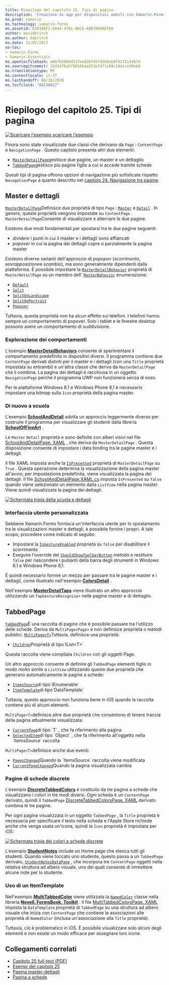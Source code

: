 ```yaml
---
title: Riepilogo del capitolo 25. Tipi di pagina
description: 'Creazione di app per dispositivi mobili con Xamarin.Forms : riepilogo del capitolo 25. Tipi di pagina'
ms.prod: xamarin
ms.technology: xamarin-forms
ms.assetid: D1D348F2-6A44-4781-ADCE-A0B7BB9AEF89
author: davidbritch
ms.author: dabritch
ms.date: 11/07/2017
no-loc:
- Xamarin.Forms
- Xamarin.Essentials
ms.openlocfilehash: e66fb50b8d537ee0267457d5b0ab0f417813e676
ms.sourcegitcommit: 32d2476a5f9016baa231b7471c88c1d4ccc08eb8
ms.translationtype: MT
ms.contentlocale: it-IT
ms.lasthandoff: 06/18/2020
ms.locfileid: "84136617"
---
```

# <a name="summary-of-chapter-25-page-varieties"></a>Riepilogo del capitolo 25. Tipi di pagina

[![Scaricare ](~/media/shared/download.png) l'esempio scaricare l'esempio](https://github.com/xamarin/xamarin-forms-book-samples/tree/master/Chapter25)

Finora sono state visualizzate due classi che derivano da `Page` : `ContentPage` e `NavigationPage` . Questo capitolo presenta altri due elementi:

- [`MasterDetailPage`](xref:Xamarin.Forms.MasterDetailPage)gestisce due pagine, un master e un dettaglio
- [`TabbedPage`](xref:Xamarin.Forms.TabbedPage)gestisce più pagine figlio a cui si accede tramite schede

Questi tipi di pagina offrono opzioni di navigazione più sofisticate rispetto `NavagationPage` a quanto descritto nel [capitolo 24. Navigazione tra pagine](~/xamarin-forms/creating-mobile-apps-xamarin-forms/summaries/chapter24.md).

## <a name="master-and-detail"></a>Master e dettagli

[`MasterDetailPage`](xref:Xamarin.Forms.MasterDetailPage)Definisce due proprietà di tipo `Page` : [`Master`](xref:Xamarin.Forms.MasterDetailPage.Master) e [`Detail`](xref:Xamarin.Forms.MasterDetailPage.Detail) . In genere, queste proprietà vengono impostate su `ContentPage` . `MasterDetailPage`Consente di visualizzare e alternare le due pagine.

Esistono due modi fondamentali per spostarsi tra le due pagine seguenti:

- *dividere* i punti in cui il master e i dettagli sono affiancati
- *popover* in cui la pagina dei dettagli copre o parzialmente la pagina master

Esistono diverse varianti dell'approccio di *popopov* (*scorrimento*, *sovrapposizione*e *scambio*), ma sono generalmente dipendenti dalla piattaforma. È possibile impostare la [`MasterDetailBehavior`](xref:Xamarin.Forms.MasterDetailPage.MasterBehavior) proprietà di `MasterDetailPage` su un membro dell' [`MasterBehavior`](xref:Xamarin.Forms.MasterBehavior) enumerazione:

- [`Default`](xref:Xamarin.Forms.MasterBehavior.Default)
- [`Split`](xref:Xamarin.Forms.MasterBehavior.Split)
- [`SplitOnLandscape`](xref:Xamarin.Forms.MasterBehavior.SplitOnLandscape)
- [`SplitOnPortrait`](xref:Xamarin.Forms.MasterBehavior.SplitOnPortrait)
- [`Popover`](xref:Xamarin.Forms.MasterBehavior.Popover)

Tuttavia, questa proprietà non ha alcun effetto sui telefoni. I telefoni hanno sempre un comportamento di popover. Solo i tablet e le finestre desktop possono avere un comportamento di suddivisione.

### <a name="exploring-the-behaviors"></a>Esplorazione dei comportamenti

L'esempio [**MasterDetailBehaviors**](https://github.com/xamarin/xamarin-forms-book-samples/tree/master/Chapter25/MasterDetailBehaviors) consente di sperimentare il comportamento predefinito in dispositivi diversi. Il programma contiene due `ContentPage` derivati distinti per il master e i dettagli (con una `Title` proprietà impostata su entrambi) e un'altra classe che deriva da `MasterDetailPage` che li combina. La pagina dei dettagli è racchiusa in un oggetto `NavigationPage` perché il programma UWP non funzionerà senza di esso.

Per le piattaforme Windows 8.1 e Windows Phone 8,1 è necessario impostare una bitmap sulla `Icon` proprietà della pagina master.

### <a name="back-to-school"></a>Di nuovo a scuola

L'esempio [**SchoolAndDetail**](https://github.com/xamarin/xamarin-forms-book-samples/tree/master/Chapter25/SchoolAndDetail) adotta un approccio leggermente diverso per costruire il programma per visualizzare gli studenti dalla libreria [**SchoolOfFineArt**](https://github.com/xamarin/xamarin-forms-book-samples/tree/master/Libraries/SchoolOfFineArt) .

Le `Master` `Detail` proprietà e sono definite con alberi visivi nel file [SchoolAndDetailPage. XAML](https://github.com/xamarin/xamarin-forms-book-samples/blob/master/Chapter25/SchoolAndDetail/SchoolAndDetail/SchoolAndDetail/SchoolAndDetailPage.xaml) , che deriva da `MasterDetailPage` . Questa disposizione consente di impostare i data binding tra le pagine master e i dettagli.

Il file XAML imposta anche la [`IsPresented`](xref:Xamarin.Forms.MasterDetailPage.IsPresented) proprietà di `MasterDetailPage` su `True` . Questa operazione determina la visualizzazione della pagina master all'avvio; per impostazione predefinita, viene visualizzata la pagina dei dettagli. Il file [SchoolAndDetailPage.XAML.cs](https://github.com/xamarin/xamarin-forms-book-samples/blob/master/Chapter25/SchoolAndDetail/SchoolAndDetail/SchoolAndDetail/SchoolAndDetailPage.xaml.cs) imposta `IsPresented` su `false` quando viene selezionato un elemento dalla `ListView` nella pagina master. Viene quindi visualizzata la pagina dei dettagli:

[![Schermata tripla della scuola e dettagli](images/ch25fg09-small.png "Pagina dei dettagli da un MasterDetailPage")](images/ch25fg09-large.png#lightbox "Pagina dei dettagli da un MasterDetailPage")

### <a name="your-own-user-interface"></a>Interfaccia utente personalizzata

Sebbene Xamarin.Forms fornisca un'interfaccia utente per lo spostamento tra le visualizzazioni master e dettagli, è possibile fornire i propri. A tale scopo, procedere come indicato di seguito:

- Impostare la [`IsGestureEnabled`](xref:Xamarin.Forms.MasterDetailPage.IsGestureEnabled) proprietà su `false` per disabilitare il scorrimento
- Eseguire l'override del [`ShouldShowToolbarButton`](xref:Xamarin.Forms.MasterDetailPage.ShouldShowToolbarButton) metodo e restituire `false` per nascondere i pulsanti della barra degli strumenti in Windows 8.1 e Windows Phone 8,1.

È quindi necessario fornire un mezzo per passare tra le pagine master e i dettagli, come illustrato nell'esempio [**ColorsDetail**](https://github.com/xamarin/xamarin-forms-book-samples/tree/master/Chapter25/ColorsDetails) .

Nell'esempio [**MasterDetailTaps**](https://github.com/xamarin/xamarin-forms-book-samples/tree/master/Chapter25/MasterDetailTaps) viene illustrato un altro approccio utilizzando un `TapGestureRecognizer` nelle pagine master e di dettaglio.

## <a name="tabbedpage"></a>TabbedPage

[`TabbedPage`](xref:Xamarin.Forms.TabbedPage)È una raccolta di pagine che è possibile passare tra l'utilizzo delle schede. Deriva da `MultiPage<Page>` e non definisce proprietà o metodi pubblici. [`MultiPage<T>`](xref:Xamarin.Forms.MultiPage`1)Tuttavia, definisce una proprietà:

- [`Children`](xref:Xamarin.Forms.MultiPage`1.Children)Proprietà di tipo`IList<T>`

Questa raccolta viene compilata `Children` con gli oggetti Page.

Un altro approccio consente di definire gli `TabbedPage` elementi figlio in modo molto simile a `ListView` utilizzando queste due proprietà che generano automaticamente le pagine a schede:

- [`ItemsSource`](xref:Xamarin.Forms.MultiPage`1.ItemsSource)di tipo`IEnumerable`
- [`ItemTemplate`](xref:Xamarin.Forms.MultiPage`1.ItemTemplate)di tipo`DataTemplate`

Tuttavia, questo approccio non funziona bene in iOS quando la raccolta contiene più di alcuni elementi.

`MultiPage<T>`definisce altre due proprietà che consentono di tenere traccia della pagina attualmente visualizzata:

- [`CurrentPage`](xref:Xamarin.Forms.MultiPage`1.CurrentPage)di tipo `T` , che fa riferimento alla pagina
- [`SelectedItem`](xref:Xamarin.Forms.MultiPage`1.SelectedItem)di tipo `Object` , che fa riferimento all'oggetto nella `ItemsSource` raccolta

`MultiPage<T>`definisce anche due eventi:

- [`PagesChanged`](xref:Xamarin.Forms.MultiPage`1.PagesChanged)Quando la `ItemsSource` raccolta viene modificata
- [`CurrentPageChanged`](xref:Xamarin.Forms.MultiPage`1.CurrentPageChanged)Quando la pagina visualizzata cambia

### <a name="discrete-tab-pages"></a>Pagine di schede discrete

L'esempio [**DiscreteTabbedColors**](https://github.com/xamarin/xamarin-forms-book-samples/tree/master/Chapter25/DiscreteTabbedColors) è costituito da tre pagine a schede che visualizzano i colori in tre modi diversi. Ogni scheda è un `ContentPage` derivato, quindi il `TabbedPage` [DiscreteTabbedColorsPage. XAML](https://github.com/xamarin/xamarin-forms-book-samples/blob/master/Chapter25/DiscreteTabbedColors/DiscreteTabbedColors/DiscreteTabbedColors/DiscreteTabbedColorsPage.xaml) derivato combina le tre pagine.

Per ogni pagina visualizzata in un oggetto `TabbedPage` , la `Title` proprietà è necessaria per specificare il testo nella scheda e l'Apple Store richiede anche che venga usata un'icona, quindi la `Icon` proprietà è impostata per iOS:

[![Schermata tripla dei colori a schede discrete](images/ch25fg13-small.png "TabbedPage")](images/ch25fg13-large.png#lightbox "TabbedPage")

L'esempio [**StudentNotes**](https://github.com/xamarin/xamarin-forms-book-samples/tree/master/Chapter25/StudentNotes) include un Home page che elenca tutti gli studenti. Quando viene toccato uno studente, questo passa a un `TabbedPage` derivato, [`StudentNotesDataPage`](https://github.com/xamarin/xamarin-forms-book-samples/blob/master/Chapter25/StudentNotes/StudentNotes/StudentNotes/StudentNotesDataPage.xaml) , che incorpora tre `ContentPage` oggetti nella relativa struttura ad albero visuale, uno dei quali consente di immettere alcune note per lo studente.

### <a name="using-an-itemtemplate"></a>Uso di un ItemTemplate

Nell'esempio [**MultiTabbedColor**](https://github.com/xamarin/xamarin-forms-book-samples/tree/master/Chapter25/MultiTabbedColors) viene utilizzata la [`NamedColor`](https://github.com/xamarin/xamarin-forms-book-samples/blob/master/Libraries/Xamarin.FormsBook.Toolkit/Xamarin.FormsBook.Toolkit/NamedColor.cs) classe nella libreria [**Novell. FormsBook. Toolkit**](https://github.com/xamarin/xamarin-forms-book-samples/tree/master/Libraries/Xamarin.FormsBook.Toolkit) . Il file [MultiTabbedColorsPage. XAML](https://github.com/xamarin/xamarin-forms-book-samples/blob/master/Chapter25/MultiTabbedColors/MultiTabbedColors/MultiTabbedColors/MultiTabbedColorsPage.xaml) imposta la `DataTemplate` proprietà di `TabbedPage` su una struttura ad albero visuale che inizia con `ContentPage` che contiene le associazioni alle proprietà di `NamedColor` (inclusa un'associazione alla `Title` proprietà).

Tuttavia, ciò è problematico in iOS. È possibile visualizzare solo alcuni degli elementi e non esiste un modo efficace per assegnare loro icone.

## <a name="related-links"></a>Collegamenti correlati

- [Capitolo 25 full-text (PDF)](https://download.xamarin.com/developer/xamarin-forms-book/XamarinFormsBook-Ch25-Apr2016.pdf)
- [Esempi del capitolo 25](https://github.com/xamarin/xamarin-forms-book-samples/tree/master/Chapter25)
- [Pagina master-dettagli](~/xamarin-forms/app-fundamentals/navigation/master-detail-page.md)
- [Pagina a schede](~/xamarin-forms/app-fundamentals/navigation/tabbed-page.md)
